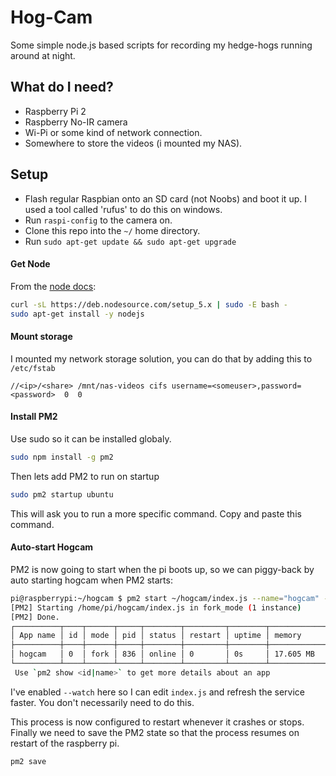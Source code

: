 # Hog-Cam

Some simple node.js based scripts for recording my hedge-hogs running around at night.

## What do I need?
 - Raspberry Pi 2
 - Raspberry No-IR camera
 - Wi-Pi or some kind of network connection.
 - Somewhere to store the videos (i mounted my NAS).

## Setup
 - Flash regular Raspbian onto an SD card (not Noobs) and boot it up. I used a tool called 'rufus' to do this on windows.
 - Run ```raspi-config``` to the camera on.
 - Clone this repo into the ```~/``` home directory.
 - Run ```sudo apt-get update && sudo apt-get upgrade```
 
#### Get Node
From the [node docs](https://nodejs.org/en/download/package-manager/): 
```bash
curl -sL https://deb.nodesource.com/setup_5.x | sudo -E bash -
sudo apt-get install -y nodejs
```

#### Mount storage
I mounted my network storage solution, you can do that by adding this to ```/etc/fstab```
```
//<ip>/<share> /mnt/nas-videos cifs username=<someuser>,password=<password>  0  0
```

#### Install PM2
Use sudo so it can be installed globaly.
```bash
sudo npm install -g pm2
```
Then lets add PM2 to run on startup
```bash
sudo pm2 startup ubuntu
```
This will ask you to run a more specific command. Copy and paste this command.

#### Auto-start Hogcam
PM2 is now going to start when the pi boots up, so we can piggy-back by auto starting hogcam when PM2 starts:
```bash
pi@raspberrypi:~/hogcam $ pm2 start ~/hogcam/index.js --name="hogcam" --watch
[PM2] Starting /home/pi/hogcam/index.js in fork_mode (1 instance)
[PM2] Done.
┌──────────┬────┬──────┬─────┬────────┬─────────┬────────┬─────────────┬──────────┐
│ App name │ id │ mode │ pid │ status │ restart │ uptime │ memory      │ watching │
├──────────┼────┼──────┼─────┼────────┼─────────┼────────┼─────────────┼──────────┤
│ hogcam   │ 0  │ fork │ 836 │ online │ 0       │ 0s     │ 17.605 MB   │  enabled │
└──────────┴────┴──────┴─────┴────────┴─────────┴────────┴─────────────┴──────────┘
 Use `pm2 show <id|name>` to get more details about an app
```

I've enabled ```--watch``` here so I can edit ```index.js``` and refresh the service faster. You don't necessarily need to do this.

This process is now configured to restart whenever it crashes or stops. Finally we need to save the PM2 state so that the process resumes on restart of the raspberry pi.
```bash
pm2 save
```
